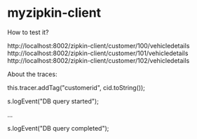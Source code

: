 # myzipkin-client

How to test it?

http://localhost:8002/zipkin-client/customer/100/vehicledetails
http://localhost:8002/zipkin-client/customer/101/vehicledetails
http://localhost:8002/zipkin-client/customer/102/vehicledetails

About the traces:

this.tracer.addTag("customerid", cid.toString());
			
s.logEvent("DB query started");

...

s.logEvent("DB query completed");
